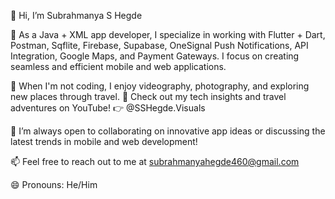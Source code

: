 👋 Hi, I’m Subrahmanya S Hegde

🌱 As a Java + XML app developer, I specialize in working with Flutter + Dart, Postman, Sqflite, Firebase, Supabase, OneSignal Push Notifications, API Integration, Google Maps, and Payment Gateways. I focus on creating seamless and efficient mobile and web applications.

📸 When I'm not coding, I enjoy videography, photography, and exploring new places through travel. 🎥 Check out my tech insights and travel adventures on YouTube! 👉 @SSHegde.Visuals

💬 I’m always open to collaborating on innovative app ideas or discussing the latest trends in mobile and web development!

📫 Feel free to reach out to me at subrahmanyahegde460@gmail.com

😄 Pronouns: He/Him
